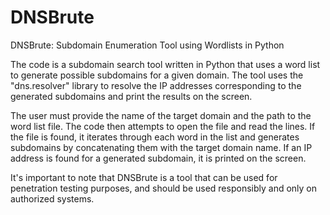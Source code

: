 # DNSBrute
DNSBrute: Subdomain Enumeration Tool using Wordlists in Python

The code is a subdomain search tool written in Python that uses a word list to generate possible subdomains for a given domain. The tool uses the "dns.resolver" library to resolve the IP addresses corresponding to the generated subdomains and print the results on the screen.

The user must provide the name of the target domain and the path to the word list file. The code then attempts to open the file and read the lines. If the file is found, it iterates through each word in the list and generates subdomains by concatenating them with the target domain name. If an IP address is found for a generated subdomain, it is printed on the screen.

It's important to note that DNSBrute is a tool that can be used for penetration testing purposes, and should be used responsibly and only on authorized systems.
